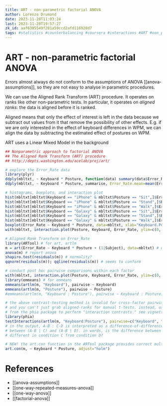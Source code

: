 ```yaml
---
title: ART - non-parametric factorial ANOVA
author: Lorenzo Drumond
date: 2023-11-28T11:03:24
last: 2023-11-28T19:57:27
zk_id: aaf6385549f281a59ccd2afd116928d7
tags: #statistics #counterbalancing #coursera #interactions #ART #non_parametric #greenhouse_geyser #week7 #test #design #theory #designing_running_and_analyzing_experiments #align #rlang #eta_squared #anova #experiment #sphericity
---
```



# ART - non-parametric factorial ANOVA
Errors almost always do not conform to the assumptions of ANOVA [[anova-assumptions]], so they are not easy to analyse in parametric procedures.

We can use the Aligned Rank Transform (ART) procedure. It operates on ranks like other non-parametric tests. In particular,
it operates on _aligned ranks_: the data is aligned before it is ranked.

Aligned means that only the effect of interest is left in the data because we subtract out values from it that remove the possibility of other effects. E.g. if we are only interested in the effect of keyboard differences in WPM, we can align the data by subtracting the estimated effect of postures on WPM.

ART uses a Linear Mixed Model in the background

```R
## Nonparametric approach to factorial ANOVA
## The Aligned Rank Transform (ART) procedure
## http://depts.washington.edu/acelab/proj/art/

# explore the Error_Rate data
library(plyr)
ddply(mbltxt, ~ Keyboard * Posture, function(data) summary(data$Error_Rate))
ddply(mbltxt, ~ Keyboard * Posture, summarise, Error_Rate.mean=mean(Error_Rate), Error_Rate.sd=sd(Error_Rate))

# histograms, boxplots, and interaction plot
hist(mbltxt[mbltxt$Keyboard == "iPhone" & mbltxt$Posture == "Sit",]$Error_Rate)
hist(mbltxt[mbltxt$Keyboard == "iPhone" & mbltxt$Posture == "Stand",]$Error_Rate)
hist(mbltxt[mbltxt$Keyboard == "iPhone" & mbltxt$Posture == "Walk",]$Error_Rate)
hist(mbltxt[mbltxt$Keyboard == "Galaxy" & mbltxt$Posture == "Sit",]$Error_Rate)
hist(mbltxt[mbltxt$Keyboard == "Galaxy" & mbltxt$Posture == "Stand",]$Error_Rate)
hist(mbltxt[mbltxt$Keyboard == "Galaxy" & mbltxt$Posture == "Walk",]$Error_Rate)
boxplot(Error_Rate ~ Keyboard * Posture, data=mbltxt, xlab="Keyboard.Posture", ylab="Error_Rate") # boxplots
with(mbltxt, interaction.plot(Posture, Keyboard, Error_Rate, ylim=c(0, max(mbltxt$Error_Rate)))) # interaction?

# Aligned Rank Transform on Error_Rate
library(ARTool) # for art, artlm
m = art(Error_Rate ~ Keyboard * Posture + (1|Subject), data=mbltxt) # uses LMM
anova(m) # report anova
shapiro.test(residuals(m)) # normality?
qqnorm(residuals(m)); qqline(residuals(m)) # seems to conform

# conduct post hoc pairwise comparisons within each factor
with(mbltxt, interaction.plot(Posture, Keyboard, Error_Rate, ylim=c(0, max(mbltxt$Error_Rate)))) # for convenience
library(emmeans) # for emmeans
emmeans(artlm(m, "Keyboard"), pairwise ~ Keyboard)
emmeans(artlm(m, "Posture"), pairwise ~ Posture)
#emmeans(artlm(m, "Keyboard : Posture"), pairwise ~ Keyboard : Posture) # don't do this in ART!

# the above contrast-testing method is invalid for cross-factor pairwise comparisons in ART.
# and you can't just grab aligned-ranks for manual t-tests. instead, use testInteractions
# from the phia package to perform "interaction contrasts." see vignette("art-contrasts").
library(phia)
testInteractions(artlm(m, "Keyboard:Posture"), pairwise=c("Keyboard", "Posture"), adjustment="holm")
# in the output, A-B : C-D is interpreted as a difference-of-differences, i.e., the difference
# between (A-B | C) and (A-B | D). in words, is the difference between A and B significantly
# different in condition C from condition D?

# NEW! the art.con function in the ARTool package provides correct multifactor pairwise comparisons
art.con(m, ~ Keyboard * Posture, adjust="holm")
```

# References
- [[anova-assumptions]]
- [[one-way-repeated-measures-anova]]
- [[one-way-anova]]
- [[factorial-anova]]
